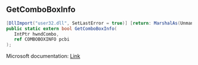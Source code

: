 ## GetComboBoxInfo

```csharp
[DllImport("user32.dll", SetLastError = true)] [return: MarshalAs(UnmanagedType.Bool)]
public static extern bool GetComboBoxInfo(
   IntPtr hwndCombo,
   ref COMBOBOXINFO pcbi
);
```

Microsoft documentation: [Link](https://docs.microsoft.com/en-us/windows/win32/api/winuser/nf-winuser-getcomboboxinfo)
